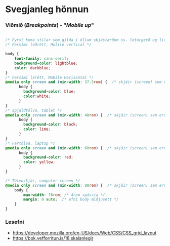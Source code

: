 # Svegjanleg hönnun

### Viðmið (_Breakpoints_) - "_Mobile up_"

```CSS

/* Fyrst koma stílar sem gilda í öllum skjástærðum ss. leturgerð og litir */
/* Farsími lóðrétt, Molile vertical */

body {
	font-family: sans-serif;
	background-color: lightblue;
	color: darkblue;
}
/* Farsími lárétt, Mobile Horisontal */
@media only screen and (min-width: 37.5rem) {  /* skjáir (screen) sem eru stærri en 600px */
	  body {
		background-color: blue;
		color:white;
	  }
} 
/* spjaldtölva, tablet */
@media only screen and (min-width: 48rem) {  /* skjáir (screen) sem eru stærri en 768px */
	  body {
		background-color: black;
		color: lime;
	  }
}
/* Fartölva, laptop */
@media only screen and (min-width: 60rem) {  /* skjáir (screen) sem eru stærri en 960px */
	  body {
		background-color: red;
		color: yellow;
	  }
}

/* Tölvuskjár, computer screen */
@media only screen and (min-width: 80rem) {  /* skjáir (screen) sem eru stærri en 1280px */
	body {
		max-width: 76rem; /* 4rem spássía */
		margin: 0 auto;  /* efni body miðjusett */ 
	}
}

``` 

### Lesefni

- https://developer.mozilla.org/en-US/docs/Web/CSS/CSS_grid_layout
- https://bok.vefforritun.is/18.skalanlegir
